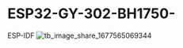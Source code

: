 # ESP32-GY-302-BH1750-
ESP-IDF
![tb_image_share_1677565069344](https://user-images.githubusercontent.com/75484275/221770352-98fa6804-cf18-479d-9c00-5af6b2f6f4cf.jpg)
